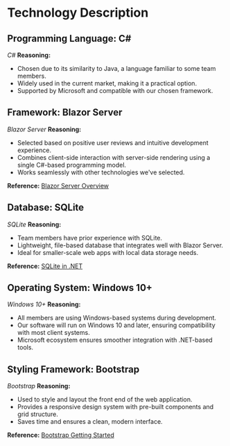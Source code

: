 # Technology Description

## Programming Language: C#
_C#_
**Reasoning:**
- Chosen due to its similarity to Java, a language familiar to some team members.
- Widely used in the current market, making it a practical option.
- Supported by Microsoft and compatible with our chosen framework.

## Framework: Blazor Server
_Blazor Server_
**Reasoning:**
- Selected based on positive user reviews and intuitive development experience.
- Combines client-side interaction with server-side rendering using a single C#-based programming model.
- Works seamlessly with other technologies we've selected.

**Reference:** [Blazor Server Overview](https://dotnet.microsoft.com/en-us/apps/aspnet/web-apps/blazor)

## Database: SQLite
_SQLite_
**Reasoning:**
- Team members have prior experience with SQLite.
- Lightweight, file-based database that integrates well with Blazor Server.
- Ideal for smaller-scale web apps with local data storage needs.

**Reference:** [SQLite in .NET](https://learn.microsoft.com/en-us/dotnet/standard/data/sqlite/?tabs=net-cli)

## Operating System: Windows 10+
_Windows 10+_
**Reasoning:**
- All members are using Windows-based systems during development.
- Our software will run on Windows 10 and later, ensuring compatibility with most client systems.
- Microsoft ecosystem ensures smoother integration with .NET-based tools.

## Styling Framework: Bootstrap
_Bootstrap_
**Reasoning:**
- Used to style and layout the front end of the web application.
- Provides a responsive design system with pre-built components and grid structure.
- Saves time and ensures a clean, modern interface.

**Reference:** [Bootstrap Getting Started](https://getbootstrap.com/docs/4.1/getting-started/introduction/)
